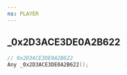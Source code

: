 ```yaml
---
ns: PLAYER
---
```

## _0x2D3ACE3DE0A2B622

```c
// 0x2D3ACE3DE0A2B622
Any _0x2D3ACE3DE0A2B622();
```

